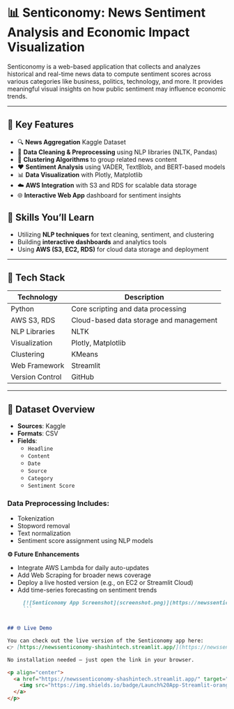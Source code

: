 # 📊 Senticonomy: News Sentiment Analysis and Economic Impact Visualization

Senticonomy is a web-based application that collects and analyzes historical and real-time news data to compute sentiment scores across various categories like business, politics, technology, and more. It provides meaningful visual insights on how public sentiment may influence economic trends.

---

## 🚀 Key Features

- 🔍 **News Aggregation** Kaggle Dataset
- 🧹 **Data Cleaning & Preprocessing** using NLP libraries (NLTK, Pandas)
- 🧠 **Clustering Algorithms** to group related news content
- ❤️ **Sentiment Analysis** using VADER, TextBlob, and BERT-based models
- 📊 **Data Visualization** with Plotly, Matplotlib
- ☁️ **AWS Integration** with S3 and RDS for scalable data storage
- 🌐 **Interactive Web App** dashboard for sentiment insights


## 🧠 Skills You’ll Learn
- Utilizing **NLP techniques** for text cleaning, sentiment, and clustering
- Building **interactive dashboards** and analytics tools
- Using **AWS (S3, EC2, RDS)** for cloud data storage and deployment

---

## 🧰 Tech Stack

| Technology        | Description                            |
|-------------------|----------------------------------------|
| Python            | Core scripting and data processing     |
| AWS S3, RDS       | Cloud-based data storage and management|
| NLP Libraries     | NLTK          |
| Visualization     | Plotly, Matplotlib               |
| Clustering        | KMeans                    |
| Web Framework     | Streamlit             |
| Version Control   | GitHub                           |

---

## 🧾 Dataset Overview

- **Sources**: Kaggle
- **Formats**: CSV
- **Fields**:
  - `Headline`
  - `Content`
  - `Date`
  - `Source`
  - `Category`
  - `Sentiment Score`

### Data Preprocessing Includes:
- Tokenization  
- Stopword removal  
- Text normalization  
- Sentiment score assignment using NLP models  

**⚙️ Future Enhancements**
- Integrate AWS Lambda for daily auto-updates
- Add Web Scraping for broader news coverage
- Deploy a live hosted version (e.g., on EC2 or Streamlit Cloud)
- Add time-series forecasting on sentiment trends

```markdown
     [![Senticonomy App Screenshot](screenshot.png)](https://newssenticonomy-shashintech.streamlit.app/)
     ```


## 🌐 Live Demo

You can check out the live version of the Senticonomy app here:  
👉 [https://newssenticonomy-shashintech.streamlit.app/](https://newssenticonomy-shashintech.streamlit.app/)

No installation needed — just open the link in your browser.

<p align="center">
  <a href="https://newssenticonomy-shashintech.streamlit.app/" target="_blank">
    <img src="https://img.shields.io/badge/Launch%20App-Streamlit-orange?style=for-the-badge&logo=streamlit" alt="Launch Streamlit App">
  </a>
</p>


